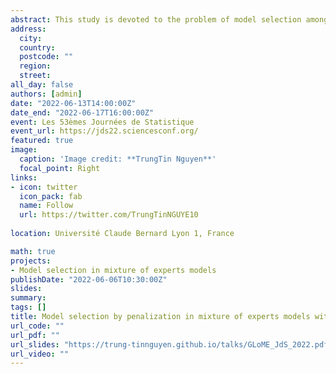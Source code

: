 ```yaml
---
abstract: This study is devoted to the problem of model selection among a collection of Gaussian-gated localized mixtures of experts models characterized by the number of mixture components, and the complexity of Gaussian mean experts, in a penalized maximum likelihood estimation framework. In particular, we establish non-asymptotic risk bounds that take the form of weak oracle inequalities, provided that lower bounds of the penalties hold. Their good empirical behavior is then demonstrated on synthetic and real datasets.
address:
  city: 
  country: 
  postcode: ""
  region: 
  street: 
all_day: false
authors: [admin]
date: "2022-06-13T14:00:00Z"
date_end: "2022-06-17T16:00:00Z"
event: Les 53èmes Journées de Statistique
event_url: https://jds22.sciencesconf.org/
featured: true
image:
  caption: 'Image credit: **TrungTin Nguyen**'
  focal_point: Right
links:
- icon: twitter
  icon_pack: fab
  name: Follow
  url: https://twitter.com/TrungTinNGUYE10
  
location: Université Claude Bernard Lyon 1, France

math: true
projects:
- Model selection in mixture of experts models
publishDate: "2022-06-06T10:30:00Z"
slides: 
summary: 
tags: []
title: Model selection by penalization in mixture of experts models with a non-asymptotic approach.
url_code: ""
url_pdf: ""
url_slides: "https://trung-tinnguyen.github.io/talks/GLoME_JdS_2022.pdf"
url_video: ""
---
```

<!---
The program includes talks on statistical methods for mixture models, both from a theoretical and a practical point of view, so that the conference should gather specialists from the different communities. The participation of junior researchers as well as PhD students is particularly encouraged. This workshop is organized under the project [**SMILES**](https://smiles.lmno.cnrs.fr/index.html) (Statistical Modeling and Inference for unsupervised Learning at LargE-Scale) funded by the french National Research Agency (ANR). It is also connected to the ex-RIN project [**AStERiCS**](https://asterics.lmno.cnrs.fr/index.html) (Scaled Statistical Learning for Representation and Unsupervised Classification), which was funded by the region Normandy, and the final culmination of which MiMo2020 (cancelled due to Covid-19 crisis) should have been.

{{% alert note %}}
Click on the **Slides** button above to view the built-in slides feature.
{{% /alert %}}

Slides can be added in a few ways:

- **Create** slides using Academic's [*Slides*](https://sourcethemes.com/academic/docs/managing-content/#create-slides) feature and link using `slides` parameter in the front matter of the talk file
- **Upload** an existing slide deck to `static/` and link using `url_slides` parameter in the front matter of the talk file
- **Embed** your slides (e.g. Google Slides) or presentation video on this page using [shortcodes](https://sourcethemes.com/academic/docs/writing-markdown-latex/).

Further talk details can easily be added to this page using *Markdown* and $\rm \LaTeX$ math code.
-->